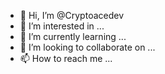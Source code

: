 - 👋 Hi, I’m @Cryptoacedev
- 👀 I’m interested in ...
- 🌱 I’m currently learning ...
- 💞️ I’m looking to collaborate on ...
- 📫 How to reach me ...

<!---
Cryptoacedev/Cryptoacedev is a ✨ special ✨ repository because its `README.md` (this file) appears on your GitHub profile.
You can click the Preview link to take a look at your changes.
--->
